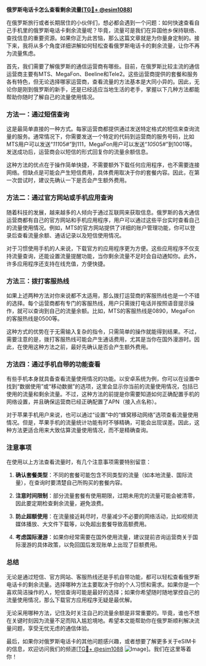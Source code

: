 **俄罗斯电话卡怎么查看剩余流量[[TG💪+ @esim1088](https://t.me/s/esim1088)]**

在俄罗斯旅行或者长期居住的小伙伴们，想必都会遇到一个问题：如何快速查看自己手机里的俄罗斯电话卡剩余流量呢？毕竟，流量可是我们在异国他乡保持联络、查找信息的重要资源。如果你正为此苦恼，那么这篇文章就是为你量身定制的。接下来，我将从多个角度详细讲解如何轻松查看俄罗斯电话卡的剩余流量，让你不再为流量焦虑。

首先，我们需要了解俄罗斯的通信运营商有哪些。目前，在俄罗斯比较主流的通信运营商主要有MTS、MegaFon、Beeline和Tele2。这些运营商提供的套餐和服务各有特色，但无论选择哪家运营商，查看流量的方法基本是大同小异的。因此，无论你是刚到俄罗斯的新手，还是已经适应当地生活的老手，掌握以下几种方法都能帮助你随时了解自己的流量使用情况。

### 方法一：通过短信查询

这是最简单直接的一种方式。每家运营商都提供通过发送特定格式的短信来查询流量的服务。通常情况下，你需要发送一个特定的代码到运营商的服务号码，比如MTS用户可以发送“*111*05#”到111，MegaFon用户可以发送“*105*05#”到1001等。发送成功后，运营商会以短信的形式回复你的流量余额信息。

这种方法的优点在于操作简单快捷，不需要额外下载任何应用程序，也不需要连接网络。但缺点是可能会产生短信费用，具体费用取决于你的套餐内容。因此，在第一次尝试时，建议先确认一下是否会产生额外费用。

### 方法二：通过官方网站或手机应用查询

随着科技的发展，越来越多的人倾向于通过互联网来获取信息。俄罗斯的各大通信运营商都有自己的官方网站和手机应用程序，用户可以通过这些平台实时查看自己的流量使用情况。例如，MTS的官方网站提供了详细的账户管理功能，你可以登录后查看流量余额、通话记录以及短信使用情况。

对于习惯使用手机的人来说，下载官方的应用程序更为方便。这些应用程序不仅支持流量查询，还能设置流量提醒功能，当你剩余流量不足时会自动通知你。此外，许多应用程序还支持在线充值，方便快捷。

### 方法三：拨打客服热线

如果上述两种方法对你来说都不太适用，那么拨打运营商的客服热线也是一个不错的选择。每个运营商都有专门的客服热线，用户只需拨打电话并按照语音提示操作，就可以查询到自己的流量余额。比如，MTS的客服热线是0890，MegaFon的客服热线是0500等。

这种方式的优势在于无需输入复杂的指令，只需简单的操作就能得到结果。不过，需要注意的是，拨打客服热线可能会产生通话费用，尤其是当你在国外漫游时。因此，在使用这种方法之前，最好先确认是否会产生额外费用。

### 方法四：通过手机自带的功能查看

有些手机本身就具备查看流量使用情况的功能。以安卓系统为例，你可以在设置中找到“数据使用”或“移动数据”的选项，这里会显示你当前的流量使用情况，包括已使用的流量和剩余流量。不过，这种方法的前提是你需要知道如何正确配置手机的网络设置，并且确保运营商已经正确配置了APN（接入点名称）。

对于苹果手机用户来说，也可以通过“设置”中的“蜂窝移动网络”选项查看流量使用情况。但是，苹果手机的流量统计功能有时不够精确，可能会出现误差。因此，这种方法更适合用来大致估算流量使用情况，而不是精确查询。

### 注意事项

在使用以上方法查看流量时，有几个注意事项需要特别留意：

1. **确认套餐类型**：不同的套餐可能包含不同类型的流量（如本地流量、国际流量），在查询时要清楚自己所购买的套餐内容。
   
2. **注意时间限制**：部分流量套餐有使用期限，过期未用完的流量可能会被清零，因此要定期检查剩余流量，避免浪费。

3. **防止超额使用**：在流量接近耗尽时，尽量减少不必要的网络活动，比如视频流媒体播放、大文件下载等，以免超出套餐导致高额费用。

4. **考虑国际漫游**：如果你经常需要在国外使用流量，建议提前咨询运营商关于国际漫游的具体政策，以免回国后发现账单上出现了巨额费用。

### 总结

无论是通过短信、官方网站、客服热线还是手机自带功能，都可以轻松查看俄罗斯电话卡的剩余流量。选择哪种方法主要取决于你的个人习惯和需求。如果你是一个喜欢简洁操作的人，短信查询可能是最好的选择；如果你希望随时随地掌控自己的流量使用情况，那么下载官方应用程序无疑是最优解。

无论采用哪种方法，记住及时关注自己的流量余额是非常重要的。毕竟，谁也不想在关键时刻因为流量不足而陷入尴尬境地。希望本文能帮助你在俄罗斯顺利解决流量问题，享受无忧无虑的通信体验。

最后，如果你对俄罗斯电话卡的其他问题感兴趣，或者想要了解更多关于eSIM卡的信息，欢迎访问我们的频道[[TG💪+ @esim1088](https://t.me/s/esim1088) ![Image](https://i.postimg.cc/4NQfJmqS/Snipaste-2025-05-13-00-14-12.png)]。我们在这里等着你！
